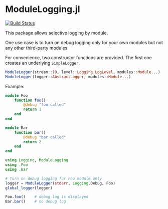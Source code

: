 # ModuleLogging.jl

[![Build Status](https://github.com/tk3369/ModuleLogging.jl/workflows/CI/badge.svg)](https://github.com/tk3369/ModuleLogging.jl/actions?query=workflow%3ACI)

This package allows selective logging by module.

One use case is to turn on debug logging only for your own modules 
but not any other third-party modules.  

For convenience, two constructor functions are provided. 
The first one creates an underlying `SimpleLogger`. 
```julia
ModuleLogger(stream::IO, level::Logging.LogLevel, modules::Module...)
ModuleLogger(logger::AbstractLogger, modules::Module...)
```

Example:
```julia
module Foo
    function foo()
        @debug "foo called"
        return 1
    end
end

module Bar
    function bar()
        @debug "bar called"
        return 2
    end
end

using Logging, ModuleLogging
using .Foo
using .Bar

# Turn on debug logging for Foo module only
logger = ModuleLogger(stderr, Logging.Debug, Foo)
global_logger(logger)

Foo.foo()    # debug log is displayed
Bar.bar()    # no debug log
```

